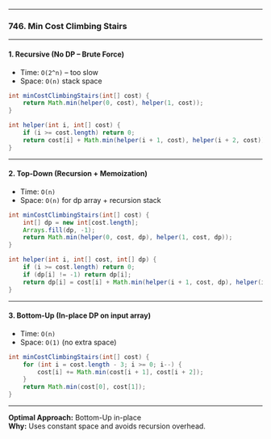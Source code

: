 
---
### 746. Min Cost Climbing Stairs 

---

#### 1. **Recursive (No DP – Brute Force)**

- Time: `O(2^n)` – too slow
- Space: `O(n)` stack space

```java
int minCostClimbingStairs(int[] cost) {
    return Math.min(helper(0, cost), helper(1, cost));
}

int helper(int i, int[] cost) {
    if (i >= cost.length) return 0;
    return cost[i] + Math.min(helper(i + 1, cost), helper(i + 2, cost));
}
```

---

#### 2. **Top-Down (Recursion + Memoization)**

- Time: `O(n)`
- Space: `O(n)` for dp array + recursion stack

```java
int minCostClimbingStairs(int[] cost) {
    int[] dp = new int[cost.length];
    Arrays.fill(dp, -1);
    return Math.min(helper(0, cost, dp), helper(1, cost, dp));
}

int helper(int i, int[] cost, int[] dp) {
    if (i >= cost.length) return 0;
    if (dp[i] != -1) return dp[i];
    return dp[i] = cost[i] + Math.min(helper(i + 1, cost, dp), helper(i + 2, cost, dp));
}
```

---

#### 3. **Bottom-Up (In-place DP on input array)**

- Time: `O(n)`
- Space: `O(1)` (no extra space)

```java
int minCostClimbingStairs(int[] cost) {
    for (int i = cost.length - 3; i >= 0; i--) {
        cost[i] += Math.min(cost[i + 1], cost[i + 2]);
    }
    return Math.min(cost[0], cost[1]);
}
```

---

**Optimal Approach:** Bottom-Up in-place  
**Why:** Uses constant space and avoids recursion overhead.